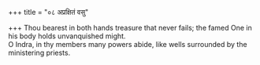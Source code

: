 +++
title = "०८ अप्रक्षितं वसु"

+++
Thou bearest in both hands treasure that never fails; the famed One in his body holds unvanquished might.  
     O Indra, in thy members many powers abide, like wells surrounded by the ministering priests.